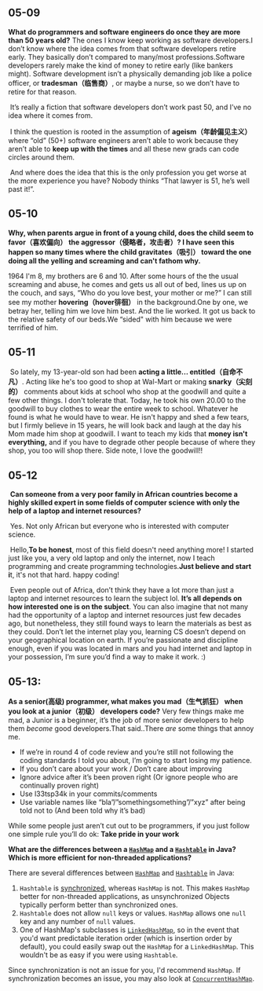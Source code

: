 ## 05-09

**What do programmers and software engineers do once they are more than 50 years old?**
	The ones I know keep working as software developers.I don’t know where the idea comes from that software developers retire early. They basically don’t compared to many/most professions.Software developers rarely make the kind of money to retire early (like bankers might). Software development isn’t a physically demanding job like a police officer, or **tradesman（临售商）**, or maybe a nurse, so we don’t have to retire for that reason.

​	It’s really a fiction that software developers don’t work past 50, and I’ve no idea where it comes from.

​	I think the question is rooted in the assumption of **ageism（年龄偏见主义）** where “old” (50+) software engineers aren’t able to work because they aren’t able to **keep up with the times** and all these new grads can code circles around them.


​	And where does the idea that this is the only profession you get worse at the more experience you have? Nobody thinks “That lawyer is 51, he’s well past it!”.



## 05-10

**Why, when parents argue in front of a young child, does the child seem to favor（喜欢偏向） the aggressor（侵略者，攻击者）? I have seen this happen so many times where the child gravitates（吸引） toward the one doing all the yelling and screaming and can't fathom why.**

1964 I'm 8, my brothers are 6 and 10. After some hours of the the usual screaming and abuse, he comes and gets us all out of bed, lines us up on the couch, and says, “Who do you love best, your mother or me?” I can still see my mother **hovering（hover徘徊）** in the background.One by one, we betray her, telling him we love him best. And the lie worked. It got us back to the relative safety of our beds.We “sided" with him because we were terrified of him.



## 05-11

​	So lately, my 13-year-old son had been **acting a little... entitled（自命不凡）**. Acting like he's too good to shop at Wal-Mart or making **snarky（尖刻的）** comments about kids at school who shop at the goodwill and quite a few other things. I don't tolerate that. Today, he took his own 20.00 to the goodwill to buy clothes to wear the entire week to school. Whatever he found is what he would have to wear. He isn't happy and shed a few tears, but I firmly believe in 15 years, he will look back and laugh at the day his Mom made him shop at goodwill. I want to teach my kids that **money isn't everything,** and if you have to degrade other people because of where they shop, you too will shop there. Side note, I love the goodwill!!



## 05-12

​	**Can someone from a very poor family in African countries become a highly skilled expert in some fields of computer science with only the help of a laptop and internet resources?**

​	Yes. Not only African but everyone who is interested with computer science.

​	Hello,**To be honest**, most of this field doesn't need anything more! I started just like you, a very old laptop and only the internet, now I teach programming and create programming technologies.**Just believe and start i**t, it's not that hard. happy coding!

​	Even people out of Africa, don’t think they have a lot more than just a laptop and internet resources to learn the subject lol. **It’s all depends on how interested one is on the subject**. You can also imagine that not many had the opportunity of a laptop and internet resources just few decades ago, but nonetheless, they still found ways to learn the materials as best as they could. Don’t let the internet play you, learning CS doesn’t depend on your geographical location on earth. If you’re passionate and discipline enough, even if you was located in mars and you had internet and laptop in your possession, I’m sure you’d find a way to make it work. :)



## 05-13:

**As a senior(高级) programmer, what makes you mad（生气抓狂） when you look at a junior（初级） developers code?**
		Very few things make me mad, a Junior is a beginner, it’s the job of more senior developers to help them *become* good developers.That said..There *are* some things that annoy me.                                                                                                                      

- If we’re in round 4 of code review and you’re still not following the coding standards I told you about, I’m going to start losing my patience.
- If you don’t care about your work / Don’t care about improving
- Ignore advice after it’s been proven right (Or ignore people who are continually proven right)
- Use l33tsp34k in your commits/comments 
- Use variable names like “bla”/”somethingsomething”/”xyz” after being told not to (And been told why it’s bad)

While some people just aren’t cut out to be programmers, if you just follow one simple rule you’ll do ok: **Take pride in your work**



**What are the differences between a [`HashMap`](https://docs.oracle.com/en/java/javase/11/docs/api/java.base/java/util/HashMap.html) and a [`Hashtable`](https://docs.oracle.com/en/java/javase/11/docs/api/java.base/java/util/Hashtable.html) in Java? Which is more efficient for non-threaded applications?**

There are several differences between [`HashMap`](http://java.sun.com/javase/7/docs/api/java/util/HashMap.html) and [`Hashtable`](http://java.sun.com/javase/7/docs/api/java/util/Hashtable.html) in Java:

1. `Hashtable` is [synchronized](https://stackoverflow.com/questions/1085709/what-does-synchronized-mean), whereas `HashMap` is not. This makes `HashMap` better for non-threaded applications, as unsynchronized Objects typically perform better than synchronized ones.
2. `Hashtable` does not allow `null` keys or values. `HashMap` allows one `null` key and any number of `null` values.
3. One of HashMap's subclasses is [`LinkedHashMap`](http://java.sun.com/javase/7/docs/api/java/util/LinkedHashMap.html), so in the event that you'd want predictable iteration order (which is insertion order by default), you could easily swap out the `HashMap` for a `LinkedHashMap`. This wouldn't be as easy if you were using `Hashtable`.

Since synchronization is not an issue for you, I'd recommend `HashMap`. If synchronization becomes an issue, you may also look at [`ConcurrentHashMap`](http://docs.oracle.com/javase/7/docs/api/java/util/concurrent/ConcurrentHashMap.html).